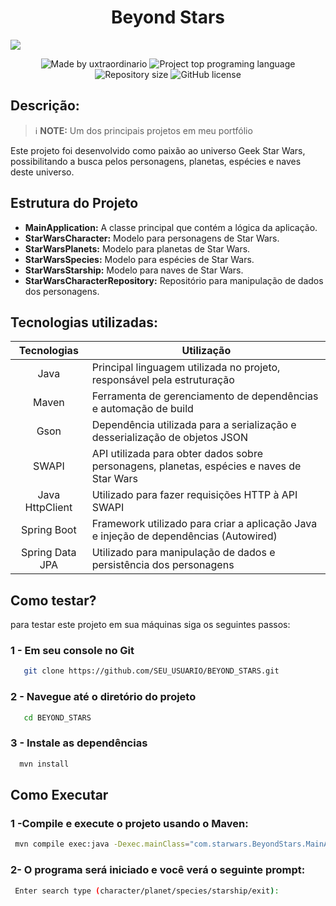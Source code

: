 <h1 align="center"> Beyond Stars </h1> 
<img src="https://gist.githubusercontent.com/Uxtraordinario/151d7da6ac918754925a11e5654662f3/raw/a50fa4a72d8a1ebe55284afcdd0d5f5d45948e1f/Starwars.svg">

 <p align="center"> 
    <img 
      alt="Made by uxtraordinario" 
      src="https://img.shields.io/badge/made%20by-uxtraordinario-%20?color=f6bd20"
    >
    <img 
      alt="Project top programing language" 
      src="https://img.shields.io/github/languages/top/uxtraordinario/BeyondStars?color=f6bd20"
    >
    <img 
      alt="Repository size" 
      src="https://img.shields.io/github/repo-size/uxtraordinario/BeyondStars?color=f6bd20"
    >
    <img 
      alt="GitHub license" 
      src="https://img.shields.io/github/license/uxtraordinario/BeyondStars?color=f6bd205"
    >
  </p>

## Descrição:
> ℹ️ **NOTE:** Um dos principais projetos em meu portfólio

Este projeto foi desenvolvido como paixão ao universo Geek Star Wars, possibilitando a busca pelos personagens, planetas, espécies e naves deste universo.

## Estrutura do Projeto

- **MainApplication:** A classe principal que contém a lógica da aplicação.
- **StarWarsCharacter:** Modelo para personagens de Star Wars.
- **StarWarsPlanets:** Modelo para planetas de Star Wars.
- **StarWarsSpecies:** Modelo para espécies de Star Wars.
- **StarWarsStarship:** Modelo para naves de Star Wars.
- **StarWarsCharacterRepository:** Repositório para manipulação de dados dos personagens.

## Tecnologias utilizadas:

|  Tecnologias |    Utilização     |
| :----: | -------------------------------------------------------------------------------------- |
|  Java  | Principal linguagem utilizada no projeto, responsável pela estruturação |       
|  Maven  | Ferramenta de gerenciamento de dependências e automação de build |
|  Gson  | Dependência utilizada para a serialização e desserialização de objetos JSON |
|  SWAPI  | API utilizada para obter dados sobre personagens, planetas, espécies e naves de Star Wars |
|  Java HttpClient | Utilizado para fazer requisições HTTP à API SWAPI |
|  Spring Boot  | Framework utilizado para criar a aplicação Java e injeção de dependências (Autowired) |
|  Spring Data JPA  | Utilizado para manipulação de dados e persistência dos personagens |


## Como testar?
para testar este projeto em sua máquinas siga os seguintes passos:

### 1 - Em seu console no Git
 ``` sh
    git clone https://github.com/SEU_USUARIO/BEYOND_STARS.git
 ```

### 2 - Navegue até o diretório do projeto
 ``` sh
    cd BEYOND_STARS
 ```

### 3 - Instale as dependências
 ``` sh
   mvn install
 ```

## Como Executar
### 1 -Compile e execute o projeto usando o Maven:
 ``` sh
  mvn compile exec:java -Dexec.mainClass="com.starwars.BeyondStars.MainApplication"
 ```
### 2- O programa será iniciado e você verá o seguinte prompt:
 ``` sh
  Enter search type (character/planet/species/starship/exit):

 ```


